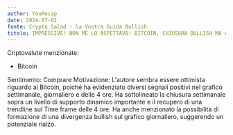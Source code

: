 ```yaml
---
author: YouRecap
date: 2024-07-01
fonte: Crypto Salad - la Vostra Guida Bullish
titolo: IMPRESSIVE! NON ME LO ASPETTAVO! BITCOIN, CHIUSURA BULLISH MA ATTENZIONE AL GAP!
---
```


Criptovalute menzionate:
- Bitcoin

Sentimento: Comprare
Motivazione: L'autore sembra essere ottimista riguardo al Bitcoin, poiché ha evidenziato diversi segnali positivi nel grafico settimanale, giornaliero e delle 4 ore. Ha sottolineato la chiusura settimanale sopra un livello di supporto dinamico importante e il recupero di una trendline sul Time frame delle 4 ore. Ha anche menzionato la possibilità di formazione di una divergenza bullish sul grafico giornaliero, suggerendo un potenziale rialzo.
